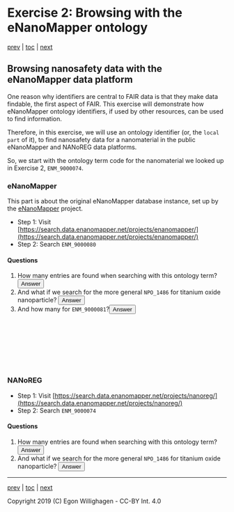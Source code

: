# Exercise 2: Browsing with the eNanoMapper ontology

[prev](browsing.md) | [toc](./README.md) | [next](scholia.md)

<script>
  function toggleAnswer(id) {
  var answer = document.getElementById(id);
  if (answer.style.visibility === "hidden" ||
      answer.style.visibility === "none") {
    answer.style.visibility = "visible";
  } else {
    answer.style.visibility = "hidden";
  }
}
</script>

## Browsing nanosafety data with the eNanoMapper data platform

One reason why identifiers are central to FAIR data is that they make data findable, the first
aspect of FAIR. This exercise will demonstrate how eNanoMapper ontology identifiers, if used by
other resources, can be used to find information.

Therefore, in this exercise, we will use an ontology identifier (or, the `local part` of it),
to find nanosafety data for a nanomaterial in the public eNanoMapper and NANoREG data platforms.

So, we start with the ontology term code for the nanomaterial we looked up in Exercise 2, `ENM_9000074`.

### eNanoMapper

This part is about the original eNanoMapper database instance, set up by the
[eNanoMapper](http://enanomapper.net/) project.

* Step 1: Visit [https://search.data.enanomapper.net/projects/enanomapper/](https://search.data.enanomapper.net/projects/enanomapper/)
* Step 2: Search `ENM_9000080`

#### Questions

1. How many entries are found when searching with this ontology term? <button onclick="toggleAnswer('q1')">Answer</button><span id="q1" style="visibility: hidden">One</span>
2. And what if we search for the more general `NPO_1486` for titanium oxide nanoparticle? <button onclick="toggleAnswer('q2')">Answer</button><span id="q2" style="visibility: hidden">This finds 128 nanomaterials.</span>
3. And how many for `ENM_9000081`?<button onclick="toggleAnswer('q3')">Answer</button><span id="q3" style="visibility: hidden">One material, https://data.enanomapper.net/substance/ENM3-4f88aed1-bf27-30fe-a489-0f48d01833e0, which came from a EU NSC Young Scientist conference contribution. And https://search.data.enanomapper.net/projects/enanomapper/study/?substanceUri=https%3A%2F%2Fdata.enanomapper.net%2Fsubstance%2FENM3-4f88aed1-bf27-30fe-a489-0f48d01833e0, which came from NanoWiki.</span>

### NANoREG

* Step 1: Visit [https://search.data.enanomapper.net/projects/nanoreg/](https://search.data.enanomapper.net/projects/nanoreg/)
* Step 2: Search `ENM_9000074`

#### Questions

1. How many entries are found when searching with this ontology term? <button onclick="toggleAnswer('q4')">Answer</button><span id="q4" style="visibility: hidden">Also one</span>
2. And what if we search for the more general `NPO_1486` for titanium oxide nanoparticle? <button onclick="toggleAnswer('q5')">Answer</button><span id="q5" style="visibility: hidden">This finds 7 nanomaterials.</span>

---

[prev](browsing.md) | [toc](./README.md) | [next](scholia.md)

Copyright 2019 (C) Egon Willighagen - CC-BY Int. 4.0

